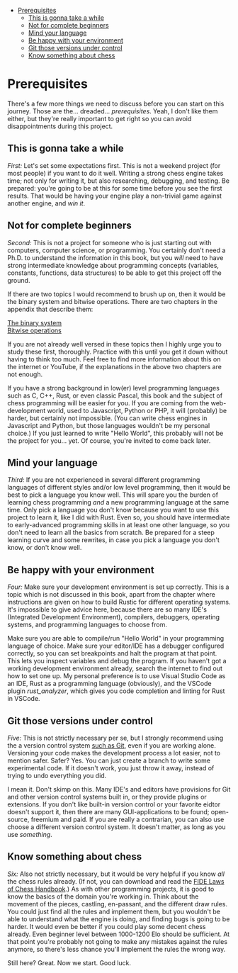 
<!-- @import "[TOC]" {cmd="toc" depthFrom=1 depthTo=6 orderedList=false} -->

<!-- code_chunk_output -->

- [Prerequisites](#prerequisites)
  - [This is gonna take a while](#this-is-gonna-take-a-while)
  - [Not for complete beginners](#not-for-complete-beginners)
  - [Mind your language](#mind-your-language)
  - [Be happy with your environment](#be-happy-with-your-environment)
  - [Git those versions under control](#git-those-versions-under-control)
  - [Know something about chess](#know-something-about-chess)

<!-- /code_chunk_output -->


# Prerequisites

There's a few more things we need to discuss before you can start on this
journey. Those are the... dreaded... _prerequisites_. Yeah, I don't like
them either, but they're really important to get right so you can avoid
disappointments during this project.

## This is gonna take a while

_First:_ Let's set some expectations first. This is not a weekend project
(for most people) if you want to do it well. Writing a strong chess engine
takes time; not only for writing it, but also researching, debugging, and
testing. Be prepared: you're going to be at this for some time before you
see the first results. That would be having your engine play a non-trivial
game against another engine, and _win it_.

## Not for complete beginners

_Second:_ This is not a project for someone who is just starting out with
computers, computer science, or programming. You certainly don't need a
Ph.D. to understand the information in this book, but you _will_ need to
have strong intermediate knowledge about programming concepts (variables,
constants, functions, data structures) to be able to get this project off
the ground.

If there are two topics I would recommend to brush up on, then it would be
the binary system and bitwise operations. There are two chapters in the
appendix that describe them:

[The binary system](../appendix/binary_system.md)<br />
[Bitwise operations](../appendix/bitwise_operations.md)

If you are not already well versed in these topics then I highly urge you
to study these first, thoroughly. Practice with this until you get it down
without having to think too much. Feel free to find more information about
this on the internet or YouTube, if the explanations in the above two
chapters are not enough.

If you have a strong background in low(er) level programming languages such
as C, C++, Rust, or even classic Pascal, this book and the subject of chess
programming will be easier for you. If you are coming from the
web-development world, used to Javascript, Python or PHP, it will
(probably) be harder, but certainly not impossible. (You can write chess
engines in Javascript and Python, but those languages wouldn't be my
personal choice.) If you just learned to write "Hello World", this probably
will not be the project for you... yet. Of course, you're invited to come
back later.

## Mind your language

_Third:_ If you are not experienced in several different programming
languages of different styles and/or low level programming, then it would
be best to pick a language you know well. This will spare you the burden of
learning chess programming _and_ a new programming language at the same
time. Only pick a language you don't know because you want to use this
project to learn it, like I did with Rust. Even so, you should have
intermediate to early-advanced programming skills in at least one other
language, so you don't need to learn all the basics from scratch. Be
prepared for a steep learning curve and some rewrites, in case you pick a
language you don't know, or don't know well.

## Be happy with your environment

_Four:_ Make sure your development environment is set up correctly. This is
a topic which is not discussed in this book, apart from the chapter where
instructions are given on how to build Rustic for different operating
systems. It's impossible to give advice here, because there are so many
IDE's (Integrated Development Environment), compilers, debuggers, operating
systems, and programming languages to choose from.

Make sure you are able to compile/run "Hello World" in your programming
language of choice. Make sure your editor/IDE has a debugger configured
correctly, so you can set breakpoints and halt the program at that point.
This lets you inspect variables and debug the program. If you haven't got a
working development environment already, search the internet to find out
how to set one up. My personal preference is to use Visual Studio Code as
an IDE, Rust as a programming language (obviously), and the VSCode plugin
_rust_analyzer_, which gives you code completion and linting for Rust in
VSCode.

## Git those versions under control

_Five:_ This is not strictly necessary per se, but I strongly recommend
using the a version control system [such as Git](https://git-scm.com/),
even if you are working alone. Versioning your code makes the development
process a lot easier, not to mention safer. Safer? Yes. You can just create
a branch to write some experimental code. If it doesn't work, you just
throw it away, instead of trying to undo everything you did.

I mean it. Don't skimp on this. Many IDE's and editors have provisions for
Git and other version control systems built in, or they provide plugins or
extensions. If you don't like built-in version control or your favorite
eidtor doesn't support it, then there are many GUI-applications to be
found; open-source, freemium and paid. If you are really a contrarian, you
can also use choose a different version control system. It doesn't matter,
as long as you use _something_.

## Know something about chess

_Six:_ Also not strictly necessary, but it would be very helpful if you
know _all_ the chess rules already. (If not, you can download and read the
[FIDE Laws of Chess
Handbook](https://www.fide.com/FIDE/handbook/LawsOfChess.pdf).) As with
other programming projects, it is good to know the basics of the domain
you're working in. Think about the movement of the pieces, castling,
en-passant, and the different draw rules. You could just find all the rules
and implement them, but you wouldn't be able to understand what the engine
is doing, and finding bugs is going to be harder. It would even be better
if you could play some decent chess already. Even beginner level between
1000-1200 Elo should be sufficient. At that point you're probably not going
to make any mistakes against the rules anymore, so there's less chance
you'll implement the rules the wrong way.

Still here? Great. Now we start. Good luck.
